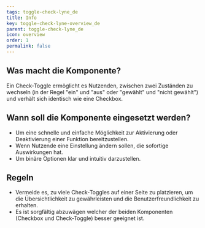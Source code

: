 ```yaml
---
tags: toggle-check-lyne_de
title: Info
key: toggle-check-lyne-overview_de
parent: toggle-check-lyne_de
icon: overview
order: 1
permalink: false
---
```


## Was macht die Komponente?
Ein Check-Toggle ermöglicht es Nutzenden, zwischen zwei Zuständen zu wechseln (in der Regel "ein" und "aus" oder "gewählt" und "nicht gewählt") und verhält sich identisch wie eine Checkbox.

## Wann soll die Komponente eingesetzt werden?
* Um eine schnelle und einfache Möglichkeit zur Aktivierung oder Deaktivierung einer Funktion bereitzustellen.
* Wenn Nutzende eine Einstellung ändern sollen, die sofortige Auswirkungen hat.
* Um binäre Optionen klar und intuitiv darzustellen.

## Regeln
* Vermeide es, zu viele Check-Toggles auf einer Seite zu platzieren, um die Übersichtlichkeit zu gewährleisten und die Benutzerfreundlichkeit zu erhalten.
* Es ist sorgfältig abzuwägen welcher der beiden Komponenten (Checkbox und Check-Toggle) besser geeignet ist.